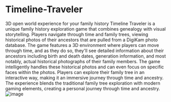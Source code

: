 # Timeline-Traveler
3D open world experience for your family history
Timeline Traveler is a unique family history exploration game that combines genealogy with visual storytelling. Players navigate through time and family trees, viewing historical photos of their ancestors that are pulled from a DigiKam photo database. The game features a 3D environment where players can move through time, and as they do so, they'll see detailed information about their ancestors including birth and death dates, generation information, and most notably, actual historical photographs of their family members. The game intelligently handles these historical photos and can even focus on specific faces within the photos. Players can explore their family tree in an interactive way, making it an immersive journey through time and ancestry. The experience blends the traditional family tree exploration with modern gaming elements, creating a personal journey through time and ancestry.
![image](https://github.com/user-attachments/assets/8809bca2-8812-45f6-8e41-ba5f4c1c8528)

